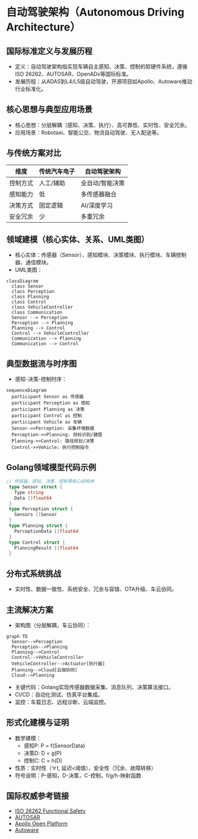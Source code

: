 # 自动驾驶架构（Autonomous Driving Architecture）

## 国际标准定义与发展历程

- 定义：自动驾驶架构指实现车辆自主感知、决策、控制的软硬件系统，遵循ISO 26262、AUTOSAR、OpenADx等国际标准。
- 发展历程：从ADAS到L4/L5级自动驾驶，开源项目如Apollo、Autoware推动行业标准化。

## 核心思想与典型应用场景

- 核心思想：分层解耦（感知、决策、执行）、高可靠性、实时性、安全冗余。
- 应用场景：Robotaxi、智能公交、物流自动驾驶、无人配送等。

## 与传统方案对比

| 维度         | 传统汽车电子   | 自动驾驶架构         |
|--------------|--------------|---------------------|
| 控制方式     | 人工/辅助     | 全自动/智能决策     |
| 感知能力     | 低            | 多传感器融合        |
| 决策方式     | 固定逻辑      | AI/深度学习         |
| 安全冗余     | 少            | 多重冗余            |

## 领域建模（核心实体、关系、UML类图）

- 核心实体：传感器（Sensor）、感知模块、决策模块、执行模块、车辆控制器、通信模块。
- UML类图：

```mermaid
classDiagram
  class Sensor
  class Perception
  class Planning
  class Control
  class VehicleController
  class Communication
  Sensor --> Perception
  Perception --> Planning
  Planning --> Control
  Control --> VehicleController
  Communication --> Planning
  Communication --> Control
```

## 典型数据流与时序图

- 感知-决策-控制时序：

```mermaid
sequenceDiagram
  participant Sensor as 传感器
  participant Perception as 感知
  participant Planning as 决策
  participant Control as 控制
  participant Vehicle as 车辆
  Sensor->>Perception: 采集环境数据
  Perception->>Planning: 目标识别/建图
  Planning->>Control: 路径规划/决策
  Control->>Vehicle: 执行控制指令
```

## Golang领域模型代码示例

```go
// 传感器、感知、决策、控制等核心结构体
 type Sensor struct {
   Type string
   Data []float64
 }
 type Perception struct {
   Sensors []Sensor
 }
 type Planning struct {
   PerceptionData []float64
 }
 type Control struct {
   PlanningResult []float64
 }
```

## 分布式系统挑战

- 实时性、数据一致性、系统安全、冗余与容错、OTA升级、车云协同。

## 主流解决方案

- 架构图（分层解耦，车云协同）：

```mermaid
graph TD
  Sensor-->Perception
  Perception-->Planning
  Planning-->Control
  Control-->VehicleController
  VehicleController-->Actuator[执行器]
  Planning-->Cloud[云端协同]
  Cloud-->Planning
```

- 关键代码：Golang实现传感器数据采集、消息队列、决策算法接口。
- CI/CD：自动化测试、仿真平台集成。
- 监控：车载日志、远程诊断、云端监控。

## 形式化建模与证明

- 数学建模：
  - 感知P: P = f(SensorData)
  - 决策D: D = g(P)
  - 控制C: C = h(D)
- 性质：实时性（∀t, 延迟<阈值），安全性（冗余、故障转移）
- 符号说明：P-感知，D-决策，C-控制，f/g/h-映射函数

## 国际权威参考链接

- [ISO 26262 Functional Safety](https://www.iso.org/standard/68383.html)
- [AUTOSAR](https://www.autosar.org/)
- [Apollo Open Platform](https://github.com/ApolloAuto/apollo)
- [Autoware](https://www.autoware.org/)

